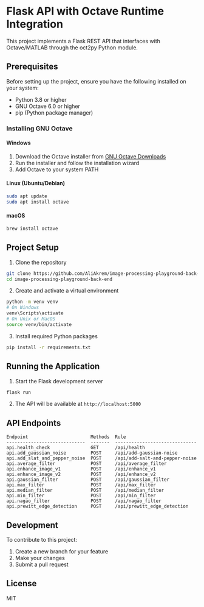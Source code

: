 # Flask API with Octave Runtime Integration

This project implements a Flask REST API that interfaces with Octave/MATLAB through the oct2py Python module.

## Prerequisites

Before setting up the project, ensure you have the following installed on your system:

- Python 3.8 or higher
- GNU Octave 6.0 or higher
- pip (Python package manager)

### Installing GNU Octave

#### Windows
1. Download the Octave installer from [GNU Octave Downloads](https://octave.org/download)
2. Run the installer and follow the installation wizard
3. Add Octave to your system PATH

#### Linux (Ubuntu/Debian)
```bash
sudo apt update
sudo apt install octave
```

#### macOS
```bash
brew install octave
```

## Project Setup

1. Clone the repository
```bash
git clone https://github.com/AliAkrem/image-processing-playground-back-end
cd image-processing-playground-back-end
```

2. Create and activate a virtual environment
```bash
python -m venv venv
# On Windows
venv\Scripts\activate
# On Unix or MacOS
source venv/bin/activate
```

3. Install required Python packages
```bash
pip install -r requirements.txt
```

## Running the Application

1. Start the Flask development server
```bash
flask run
```

2. The API will be available at `http://localhost:5000`

## API Endpoints

```base
Endpoint                       Methods  Rule                          
-----------------------------  -------  ------------------------------
api.health_check               GET      /api/health             
api.add_gaussian_noise         POST     /api/add-gaussian-noise       
api.add_slat_and_pepper_noise  POST     /api/add-salt-and-pepper-noise
api.average_filter             POST     /api/average_filter           
api.enhance_image_v1           POST     /api/enhance_v1               
api.enhance_image_v2           POST     /api/enhance_v2               
api.gaussian_filter            POST     /api/gaussian_filter                
api.max_filter                 POST     /api/max_filter               
api.median_filter              POST     /api/median_filter            
api.min_filter                 POST     /api/min_filter               
api.nagao_filter               POST     /api/nagao_filter             
api.prewitt_edge_detection     POST     /api/prewitt_edge_detection  
```
## Development

To contribute to this project:

1. Create a new branch for your feature
2. Make your changes
3. Submit a pull request

## License

MIT

